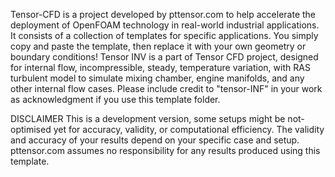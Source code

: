 Tensor-CFD is a project developed by pttensor.com to help accelerate the deployment of OpenFOAM technology in real-world industrial applications. It consists of a collection of templates for specific applications. You simply copy and paste the template, then replace it with your own geometry or boundary conditions! 
Tensor INV is a part of Tensor CFD project, designed for internal flow, incompressible, steady, temperature variation, with RAS turbulent model to simulate mixing chamber, engine manifolds, and any other internal flow cases. 
Please include credit to "tensor-INF" in your work as acknowledgment if you use this template folder.

DISCLAIMER 
This is a development version, some setups might be not-optimised yet for accuracy, validity, or computational efficiency. 
The validity and accuracy of your results depend on your specific case and setup. pttensor.com assumes no responsibility for any results produced using this template.
